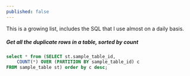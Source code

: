 ```yaml
---
published: false
---
```

This is a growing list, includes the SQL that I use almost on a daily basis.

##### Get all the duplicate rows in a table, sorted by count
```SQL
select * from (SELECT st.sample_table_id,
    COUNT(*) OVER (PARTITION BY sample_table_id) c
FROM sample_table st) order by c desc;
```
